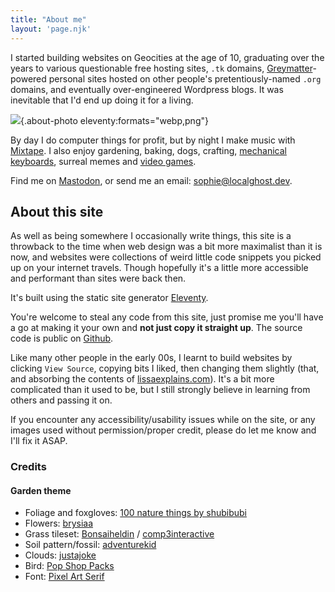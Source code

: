 ```yaml
---
title: "About me"
layout: 'page.njk'
---
```



I started building websites on Geocities at the age of 10, graduating over the years to various questionable free hosting sites, `.tk` domains, [Greymatter](https://en.wikipedia.org/wiki/Greymatter_(software))-powered personal sites hosted on other people's pretentiously-named `.org` domains, and eventually over-engineered Wordpress blogs. It was inevitable that I'd end up doing it for a living.

![](/static/img/sophie-transparent.png){.about-photo eleventy:formats="webp,png"}
  
By day I do computer things for profit, but by night I make music with [Mixtape](https://www.mixtapechoir.co.uk). I also enjoy gardening, baking, dogs, crafting, [mechanical keyboards](/keyboards), surreal memes and [video games](/games). 

Find me on [Mastodon](https://social.lol/@sophie), or send me an email: [sophie@localghost.dev](mailto:sophie@localghost.dev).

## About this site

As well as being somewhere I occasionally write things, this site is a throwback to the time when web design was a bit more maximalist than it is now, and websites were collections of weird little code snippets you picked up on your internet travels. Though hopefully it's a little more accessible and performant than sites were back then.

It's built using the static site generator [Eleventy](https://11ty.dev).

You're welcome to steal any code from this site, just promise me you'll have a go at making it your own and **not just copy it straight up**. The source code is public on [Github](https://github.com/sophiekoonin/localghost).

Like many other people in the early 00s, I learnt to build websites by clicking `View Source`, copying bits I liked, then changing them slightly (that, and absorbing the contents of [lissaexplains.com](https://lissaexplains.com)). It's a bit more complicated than it used to be, but I still strongly believe in learning from others and passing it on.

If you encounter any accessibility/usability issues while on the site, or any images used without permission/proper credit, please do let me know and I'll fix it ASAP. 

### Credits

#### Garden theme
* Foliage and foxgloves: [100 nature things by shubibubi](https://shubibubi.itch.io/nature-things)
* Flowers: [brysiaa](https://brysiaa.itch.io/8-flowers-with-growth-stages-16x16px)
* Grass tileset: [Bonsaiheldin](https://opengameart.org/content/grass-tileset-16x16) /  [comp3interactive](https://comp3interactive.itch.io/simple-grass-tileset)
* Soil pattern/fossil: [adventurekid](https://adventurekid.itch.io/pixel-art-grass-tile-sheet)
* Clouds: [justajoke](https://justajoke.itch.io/clouds-set-icons)
* Bird: [Pop Shop Packs](https://pop-shop-packs.itch.io/garden-birds-pixel-character-asset-pack)
* Font: [Pixel Art Serif](https://reffpixels.itch.io/seriffont)